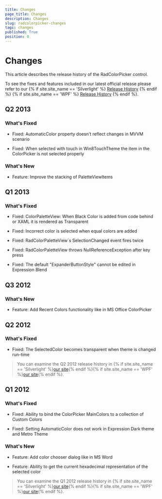 ```yaml
---
title: Changes
page_title: Changes
description: Changes
slug: radcolorpicker-changes
tags: changes
published: True
position: 0
---
```


# Changes

This article describes the release history of the RadColorPicker control.

To see the fixes and features included in our latest official release please refer to our {% if site.site_name == 'Silverlight' %} [Release History](http://www.telerik.com/support/whats-new/silverlight/release-history) {% endif %} {% if site.site_name == 'WPF' %} [Release History](http://www.telerik.com/support/whats-new/wpf/release-history) {% endif %}.


## Q2 2013

### What's Fixed

* Fixed: AutomaticColor property doesn't reflect changes in MVVM scenario

* Fixed: When selected with touch in Win8TouchTheme the item in the ColorPicker is not selected properly 

### What's New

* Feature: Improve the stacking of PaletteViewItems 

## Q1 2013

### What's Fixed

* Fixed: ColorPaletteView: When Black Color is added from code behind or XAML it is rendered as Transparent

* Fixed: Incorrect color is selected when equal colors are added

* Fixed: RadColorPaletteView`s SelectionChanged event fires twice

* Fixed: RadColorPaletteView throws NullReferenceException after key press

* Fixed: The default "ExpanderButtonStyle" cannot be edited in Expression Blend

## Q3 2012

### What's New

* Feature: Add Recent Colors functionality like in MS Office ColorPicker

## Q2 2012

### What's Fixed

* Fixed: The SelectedColor becomes transparent when theme is changed run-time

>You can examine the Q2 2012 release history in {% if site.site_name == 'Silverlight' %}[our site](http://www.telerik.com/products/silverlight/whats-new/release_notes/q2-2012-version-2012-2-607.aspx){% endif %}{% if site.site_name == 'WPF' %}[our site](http://www.telerik.com/products/wpf/whats-new/release-history/q2-2012-version-2012-2-607-2457892840.aspx){% endif %}.			  

## Q1 2012

### What's Fixed

* Fixed: Ability to bind the ColorPicker MainColors to a collection of Custom Colors 

* Fixed: Setting AutomaticColor does not work in Expression Dark theme and Metro Theme

### What's New

* Feature: Add color chooser dialog like in MS Word

* Feature: Ability to get the current hexadecimal representation of the selected color

>You can examine the Q1 2012 release history in {% if site.site_name == 'Silverlight' %}[our site](http://www.telerik.com/products/silverlight/whats-new/release_notes/q1-2012-version-2012-1-215-271395503.aspx){% endif %}{% if site.site_name == 'WPF' %}[our site](http://www.telerik.com/products/wpf/whats-new/release-history/q1-2012-version-2012-1-215-1506305735.aspx){% endif %}.